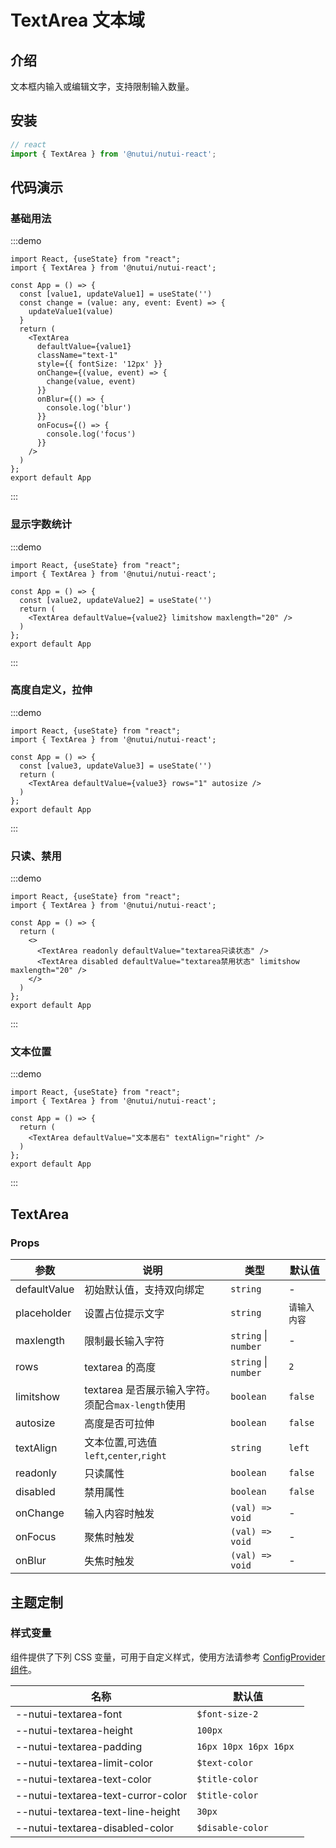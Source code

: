 # TextArea 文本域

## 介绍

文本框内输入或编辑文字，支持限制输入数量。

## 安装

```javascript
// react
import { TextArea } from '@nutui/nutui-react';
```

## 代码演示

### 基础用法

:::demo

```tsx
import React, {useState} from "react";
import { TextArea } from '@nutui/nutui-react';

const App = () => {
  const [value1, updateValue1] = useState('')
  const change = (value: any, event: Event) => {
    updateValue1(value)
  }
  return (
    <TextArea
      defaultValue={value1}
      className="text-1"
      style={{ fontSize: '12px' }}
      onChange={(value, event) => {
        change(value, event)
      }}
      onBlur={() => {
        console.log('blur')
      }}
      onFocus={() => {
        console.log('focus')
      }}
    />
  )
};
export default App
```
:::

### 显示字数统计

:::demo

```tsx
import React, {useState} from "react";
import { TextArea } from '@nutui/nutui-react';

const App = () => {
  const [value2, updateValue2] = useState('')
  return (
    <TextArea defaultValue={value2} limitshow maxlength="20" />
  )
};
export default App
```
:::

### 高度自定义，拉伸

:::demo

```tsx
import React, {useState} from "react";
import { TextArea } from '@nutui/nutui-react';

const App = () => {
  const [value3, updateValue3] = useState('')
  return (
    <TextArea defaultValue={value3} rows="1" autosize />
  )
};
export default App
```
:::

### 只读、禁用

:::demo

```tsx
import React, {useState} from "react";
import { TextArea } from '@nutui/nutui-react';

const App = () => {
  return (
    <>
      <TextArea readonly defaultValue="textarea只读状态" />
      <TextArea disabled defaultValue="textarea禁用状态" limitshow maxlength="20" />
    </>
  )
};
export default App
```
:::

### 文本位置

:::demo

```tsx
import React, {useState} from "react";
import { TextArea } from '@nutui/nutui-react';

const App = () => {
  return (
    <TextArea defaultValue="文本居右" textAlign="right" />
  )
};
export default App
```
:::

## TextArea

### Props

| 参数         | 说明                                              | 类型           | 默认值         |
| ------------ | ------------------------------------------------- | -------------- | -------------- |
| defaultValue | 初始默认值，支持双向绑定                          | `string`         | -              |
| placeholder  | 设置占位提示文字                                  | `string`         | `请输入内容` |
| maxlength    | 限制最长输入字符                                  | `string` \| `number` | -              |
| rows         | textarea 的高度                                   | `string` \| `number` | `2`            |
| limitshow    | textarea 是否展示输入字符。须配合`max-length`使用 | `boolean`        | `false`        |
| autosize     | 高度是否可拉伸                                    | `boolean`        | `false`        |
| textAlign    | 文本位置,可选值`left`,`center`,`right`            | `string`         | `left`         |
| readonly     | 只读属性                                          | `boolean`        | `false`        |
| disabled     | 禁用属性                                          | `boolean`        | `false`        |
| onChange     | 输入内容时触发 | `(val) => void`      | - |
| onFocus      | 聚焦时触发     | `(val) => void`      | - |
| onBlur       | 失焦时触发     | `(val) => void`      | - |

## 主题定制

### 样式变量

组件提供了下列 CSS 变量，可用于自定义样式，使用方法请参考 [ConfigProvider 组件](#/zh-CN/component/configprovider)。

| 名称 | 默认值 |
| --- | --- |
| --nutui-textarea-font | `$font-size-2` |
| --nutui-textarea-height | `100px` |
| --nutui-textarea-padding | `16px 10px 16px 16px `|
| --nutui-textarea-limit-color | `$text-color` |
| --nutui-textarea-text-color | `$title-color` |
| --nutui-textarea-text-curror-color  | `$title-color`|
| --nutui-textarea-text-line-height  | `30px` |
| --nutui-textarea-disabled-color | `$disable-color` |
